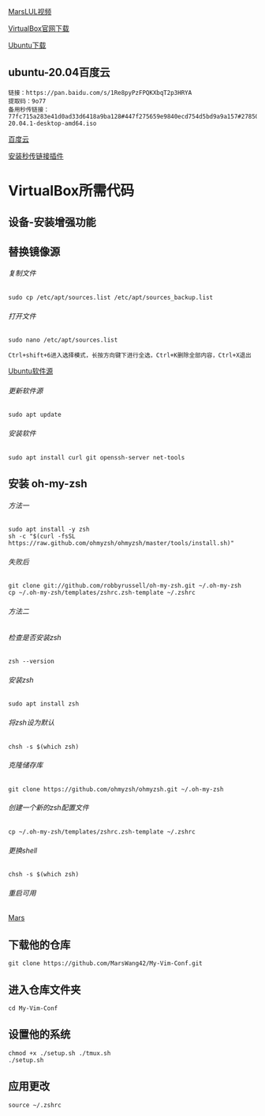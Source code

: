 [MarsLUL视频](https://www.bilibili.com/video/BV1t54y1R7F3)

[VirtualBox官网下载](https://www.virtualbox.org/wiki/Downloads)

[Ubuntu下载](https://cn.ubuntu.com/desktop)

## ubuntu-20.04百度云
```
链接：https://pan.baidu.com/s/1Re8pyPzFPQKXbqT2p3HRYA 
提取码：9o77 
备用秒传链接：77fc715a283e41d0ad33d6418a9ba128#447f275659e9840ecd754d5bd9a9a157#2785017856#ubuntu-20.04.1-desktop-amd64.iso
```
[百度云](https://pan.baidu.com/s/1Re8pyPzFPQKXbqT2p3HRYA)

[安装秒传链接插件](https://www.userscript.zone/search?q=%E7%A7%92%E4%BC%A0%E9%93%BE%E6%8E%A5)
# VirtualBox所需代码
## 设备-安装增强功能
## 替换镜像源
###### 复制文件
```sudo cp /etc/apt/sources.list /etc/apt/sources_backup.list```
###### 打开文件
```sudo nano /etc/apt/sources.list```

```Ctrl+shift+6进入选择模式，长按方向键下进行全选，Ctrl+K删除全部内容，Ctrl+X退出```

[Ubuntu软件源](https://mirrors.tuna.tsinghua.edu.cn/help/ubuntu/)

###### 更新软件源
```sudo apt update```
###### 安装软件
```sudo apt install curl git openssh-server net-tools```
## 安装 oh-my-zsh
###### 方法一
```
sudo apt install -y zsh
sh -c "$(curl -fsSL https://raw.github.com/ohmyzsh/ohmyzsh/master/tools/install.sh)"
```
###### 失败后
```
git clone git://github.com/robbyrussell/oh-my-zsh.git ~/.oh-my-zsh
cp ~/.oh-my-zsh/templates/zshrc.zsh-template ~/.zshrc
```
###### 方法二
###### 检查是否安装zsh
```zsh --version```
###### 安装zsh
```sudo apt install zsh```
###### 将zsh设为默认
```chsh -s $(which zsh)```
###### 克隆储存库
```git clone https://github.com/ohmyzsh/ohmyzsh.git ~/.oh-my-zsh```
###### 创建一个新的zsh配置文件
```cp ~/.oh-my-zsh/templates/zshrc.zsh-template ~/.zshrc```
###### 更换shell
```chsh -s $(which zsh)```
###### 重启可用

[Mars](https://github.com/MarsWang42/My-Vim-Conf)

## 下载他的仓库
```git clone https://github.com/MarsWang42/My-Vim-Conf.git```
## 进入仓库文件夹
```cd My-Vim-Conf```
## 设置他的系统
```
chmod +x ./setup.sh ./tmux.sh
./setup.sh
```
## 应用更改
```source ~/.zshrc```
